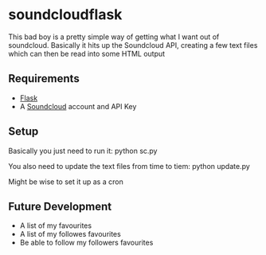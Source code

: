 soundcloudflask
===============

This bad boy is a pretty simple way of getting what I want out of soundcloud. Basically it hits up the Soundcloud API, creating a few text files which can then be read into some HTML output


Requirements
------------

* [Flask](http://flask.pocoo.org/)
* A [Soundcloud](https://developers.soundcloud.com/) account and API Key

Setup
-----

Basically you just need to run it: python sc.py

You also need to update the text files from time to tiem: python update.py

Might be wise to set it up as a cron

Future Development
------------------

* A list of my favourites
* A list of my followes favourites
* Be able to follow my followers favourites